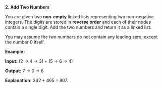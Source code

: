 **2. Add Two Numbers**

You are given two **non-empty** linked lists representing two non-negative integers. The digits are stored in **reverse order** and each of their nodes contain a single digit. Add the two numbers and return it as a linked list.

You may assume the two numbers do not contain any leading zero, except the number 0 itself.

**Example:**

**Input:** (2 -&gt; 4 -&gt; 3) + (5 -&gt; 6 -&gt; 4)

**Output:** 7 -&gt; 0 -&gt; 8

**Explanation:** 342 + 465 = 807.
